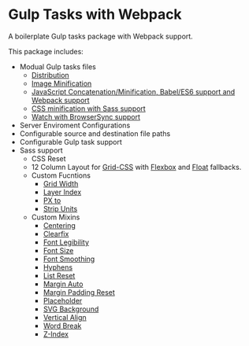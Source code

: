 # Gulp Tasks with Webpack

A boilerplate Gulp tasks package with Webpack support.

This package includes:
* Modual Gulp tasks files
	* [Distribution](https://github.com/jawittdesigns/gulp-webpack-tasks/blob/master/tasks/gulp/tasks/dist.js)
	* [Image Minification](https://github.com/jawittdesigns/gulp-webpack-tasks/blob/master/tasks/gulp/tasks/imagemin.js)
	* [JavaScript Concatenation/Minification, Babel/ES6 support and Webpack support](https://github.com/jawittdesigns/gulp-webpack-tasks/blob/master/tasks/gulp/tasks/scripts.js)
	* [CSS minification with Sass support](https://github.com/jawittdesigns/gulp-webpack-tasks/blob/master/tasks/gulp/tasks/styles.js)
	* [Watch with BrowserSync support](https://github.com/jawittdesigns/gulp-webpack-tasks/blob/master/tasks/gulp/tasks/watch.js)
* Server Enviroment Configurations
* Configurable source and destination file paths
* Configurable Gulp task support
* Sass support
	* CSS Reset
	* 12 Column Layout for [Grid-CSS](https://github.com/jawittdesigns/gulp-webpack-tasks/blob/master/assets/styles/sass/layout/_grid.scss) with [Flexbox](https://github.com/jawittdesigns/gulp-webpack-tasks/blob/master/assets/styles/sass/layout/_flexbox.scss) and [Float](https://github.com/jawittdesigns/gulp-webpack-tasks/blob/master/assets/styles/sass/layout/_float.scss) fallbacks.
	* Custom Fucntions
		* [Grid Width](https://github.com/jawittdesigns/gulp-webpack-tasks/blob/master/assets/styles/sass/functions/_grid-width.scss)
		* [Layer Index](https://github.com/jawittdesigns/gulp-webpack-tasks/blob/master/assets/styles/sass/functions/_layer-index.scss)
		* [PX to](https://github.com/jawittdesigns/gulp-webpack-tasks/blob/master/assets/styles/sass/functions/_px-to.scss)
		* [Strip Units](https://github.com/jawittdesigns/gulp-webpack-tasks/blob/master/assets/styles/sass/functions/_strip-units.scss)
	* Custom Mixins
		* [Centering](https://github.com/jawittdesigns/gulp-webpack-tasks/blob/master/assets/styles/sass/mixins/_centering.scss)
		* [Clearfix](https://github.com/jawittdesigns/gulp-webpack-tasks/blob/master/assets/styles/sass/mixins/_clearfix.scss)
		* [Font Legibility](https://github.com/jawittdesigns/gulp-webpack-tasks/blob/master/assets/styles/sass/mixins/_font-legibility.scss)
		* [Font Size](https://github.com/jawittdesigns/gulp-webpack-tasks/blob/master/assets/styles/sass/mixins/_font-size.scss)
		* [Font Smoothing](https://github.com/jawittdesigns/gulp-webpack-tasks/blob/master/assets/styles/sass/mixins/_font-smoothing.scss)
		* [Hyphens](https://github.com/jawittdesigns/gulp-webpack-tasks/blob/master/assets/styles/sass/mixins/_hyphens.scss)
		* [List Reset](https://github.com/jawittdesigns/gulp-webpack-tasks/blob/master/assets/styles/sass/mixins/_list-reset.scss)
		* [Margin Auto](https://github.com/jawittdesigns/gulp-webpack-tasks/blob/master/assets/styles/sass/mixins/_margin-auto.scss)
		* [Margin Padding Reset](https://github.com/jawittdesigns/gulp-webpack-tasks/blob/master/assets/styles/sass/mixins/_margin-padding-reset.scss)
		* [Placeholder](https://github.com/jawittdesigns/gulp-webpack-tasks/blob/master/assets/styles/sass/mixins/_placeholder.scss)
		* [SVG Background](https://github.com/jawittdesigns/gulp-webpack-tasks/blob/master/assets/styles/sass/mixins/_svg-background.scss)
		* [Vertical Align](https://github.com/jawittdesigns/gulp-webpack-tasks/blob/master/assets/styles/sass/mixins/_vertical-align.scss)
		* [Word Break](https://github.com/jawittdesigns/gulp-webpack-tasks/blob/master/assets/styles/sass/mixins/_word-break.scss)
		* [Z-Index](https://github.com/jawittdesigns/gulp-webpack-tasks/blob/master/assets/styles/sass/mixins/_z-index.scss)
	
	